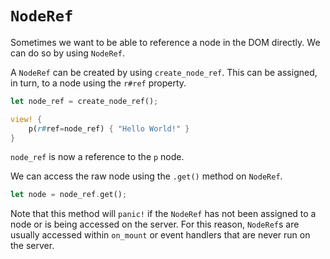 # `NodeRef`

Sometimes we want to be able to reference a node in the DOM directly. We can do
so by using `NodeRef`.

A `NodeRef` can be created by using `create_node_ref`. This can be assigned, in
turn, to a node using the `r#ref` property.

```rust
let node_ref = create_node_ref();

view! {
    p(r#ref=node_ref) { "Hello World!" }
}
```

`node_ref` is now a reference to the `p` node.

We can access the raw node using the `.get()` method on `NodeRef`.

```rust
let node = node_ref.get();
```

Note that this method will `panic!` if the `NodeRef` has not been assigned to a
node or is being accessed on the server. For this reason, `NodeRef`s are usually
accessed within `on_mount` or event handlers that are never run on the server.
